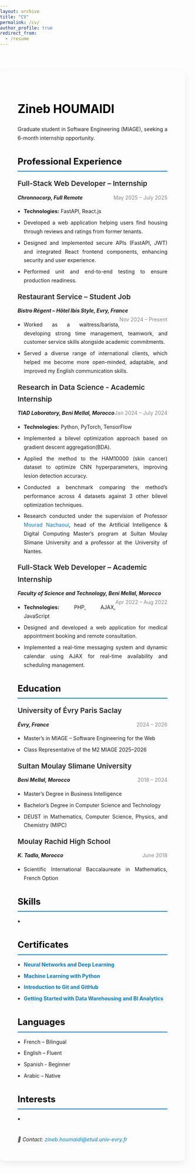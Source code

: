 ```yaml
---
layout: archive
title: "CV"
permalink: /cv/
author_profile: true
redirect_from:
  - /resume
---
```


<style>
  body {
    font-family: "Inter", "Segoe UI", Roboto, sans-serif;
    line-height: 1.7;
    margin: 0;
    padding: 0;
  }

  .cv-container {
    max-width: 1000px;
    margin: 4rem auto;
    padding: 2rem 3rem;
    border-radius: 12px;
    box-shadow: 0 6px 18px rgba(0,0,0,0.08);
  }

  h1, h2, h3 {
    color: black;
    margin-bottom: 0.5em;
  }

  h1 {
    font-size: 2rem;
  }

  h2 {
    font-size: 1.5rem;
    border-bottom: 2px solid #007acc;
    padding-bottom: 0.2em;
    margin-top: 2rem;
  }

  h3 {
    font-size: 1.2rem;
    margin-top: 1rem;
  }

  ul {
    padding-left: 1.2em;
    margin-bottom: 1rem;
    text-align: justify;
  }

  li {
    margin-bottom: 0.5em;
  }

  p {
    text-align: justify;
  }

  .section-title {
    color: #007acc;
    margin-top: 2rem;
    margin-bottom: 0.5rem;
    font-weight: 600;
  }

  .position {
    font-weight: 600;
    color: #242424ff;
  }

  .company {
    font-style: italic;
  }

  .date {
    float: right;
    color: #888585ff;
  }

  .skills ul {
    columns: 2;
  }

  .contact {
    margin-top: 2rem;
    font-style: italic;
  }

  a {
    color: #007acc;
    text-decoration: none;
  }



</style>

<div class="cv-container">

  <h1>Zineb HOUMAIDI</h1>
  <p>Graduate student in Software Engineering (MIAGE), seeking a 6-month internship opportunity.</p>

  <h2>Professional Experience</h2>

  <div>
    <h3 class="position">Full-Stack Web Developer – Internship</h3>
    <span class="company"><b>Chronnocorp, Full Remote</b></span> <span class="date">May 2025 – July 2025</span>
    <ul>
      <li><b>Technologies:</b> FastAPI, React.js</li>
      <li>Developed a web application helping users find housing through reviews and ratings from former tenants.</li>
      <li>Designed and implemented secure APIs (FastAPI, JWT) and integrated React frontend components, enhancing security and user experience.</li>
      <li>Performed unit and end-to-end testing to ensure production readiness.</li>
    </ul>
  </div>

  <div>
  <h3 class="position">Restaurant Service – Student Job</h3>
  <span class="company"><b>Bistro Régent – Hôtel Ibis Style, Evry, France</b></span> <span class="date">Nov 2024 – Present</span>
  <ul>
    <li>Worked as a waitress/barista, developing strong time management, teamwork, and customer service skills alongside academic commitments.</li>
    <li>Served a diverse range of international clients, which helped me become more open-minded, adaptable, and improved my English communication skills.</li>
  </ul>
  </div>

  <div>
    <h3 class="position">Research in Data Science - Academic Internship</h3>
    <span class="company"><b>TIAD Laboratory, Beni Mellal, Morocco</b></span> <span class="date">Jan 2024 – July 2024</span>
    <ul>
      <li><b>Technologies:</b> Python, PyTorch, TensorFlow</li>
      <li>Implemented a bilevel optimization approach based on gradient descent aggregation(BDA).</li>
      <li>Applied the method to the HAM10000 (skin cancer) dataset to optimize CNN hyperparameters, improving lesion detection accuracy.</li>
      <li>Conducted a benchmark comparing the method’s performance across 4 datasets against 3 other bilevel optimization techniques.</li>
      <li>Research conducted under the supervision of Professor <a href="mailto:m.nachaoui@usms.ma"> Mourad Nachaoui</a>, head of the Artificial Intelligence & Digital Computing Master’s program at Sultan Moulay Slimane University and a professor at the University of Nantes.</li>
    </ul>
  </div>

  <div>
    <h3 class="position">Full-Stack Web Developer – Academic Internship</h3>
    <span class="company"><b>Faculty of Science and Technology, Beni Mellal, Morocco</b></span> <span class="date">Apr 2022 – Aug 2022</span>
    <ul>
      <li><b>Technologies:</b> PHP, AJAX, JavaScript</li>
      <li>Designed and developed a web application for medical appointment booking and remote consultation.</li>
      <li>Implemented a real-time messaging system and dynamic calendar using AJAX for real-time availability and scheduling management.</li>
    </ul>
  </div>

  <h2>Education</h2>

  <div>
    <h3 class="position">University of Évry Paris Saclay</h3>
    <span class="company"><b>Évry, France</b></span> <span class="date">2024 – 2026</span>
    <ul>
      <li>Master’s in MIAGE – Software Engineering for the Web</li>
      <li>Class Representative of the M2 MIAGE 2025–2026</li>
    </ul>
  </div>

  <div>
    <h3 class="position">Sultan Moulay Slimane University</h3>
    <span class="company"><b>Beni Mellal, Morocco</b></span> <span class="date">2018 – 2024</span>
    <ul>
      <li>Master’s Degree in Business Intelligence</li>
      <li>Bachelor’s Degree in Computer Science and Technology</li>
      <li>DEUST in Mathematics, Computer Science, Physics, and Chemistry (MIPC)</li>
    </ul>
  </div>

  <div>
    <h3 class="position"> Moulay Rachid High School</h3>
    <span class="company"><b>K. Tadla, Morocco</b></span> <span class="date">June 2018</span>
    <ul>
      <li>Scientific International Baccalaureate in Mathematics, French Option</li>
    </ul>
  </div>

  <h2>Skills</h2>
  <ul>
  <li></li>
    <!-- <li><b>Programming:</b> JavaScript, TypeScript,Java, PHP, Python (TensorFlow, Keras…), R, C.</li>
    <li><b>Frameworks:</b> React.js, Angular, SpringBoot, FastAPI, Laravel, Symfony, AJAX.</li>
    <li><b>Data Science:</b> Business Intelligence, Machine Learning, Deep Learning, Data Warehousing.</li>
    <li><b>Databases:</b> MongoDB, MySQL, Firebase, T-SQL, Oracle.</li>
    <li><b>Tools:</b> Git, Docker, WordPress, Jupyter Notebook, Merise, UML, PowerBI, Figma.</li> -->
  </ul>

  <h2>Certificates</h2>
  <ul>
    <li><a href="https://www.coursera.org/account/accomplishments/verify/77N4KJQDMUZ5" target="_blank"><b>Neural Networks and Deep Learning</b></a></li>
    <li><a href="https://www.coursera.org/account/accomplishments/verify/CG3T7EB977DD" target="_blank"><b>Machine Learning with Python</b></a></li>
    <li><a href="https://www.coursera.org/account/accomplishments/verify/9BS01PKJVCFA" target="_blank"><b>Introduction to Git and GitHub</b></a></li>
    <li><a href="https://www.coursera.org/account/accomplishments/verify/GWRNF4VMK37Q" target="_blank"><b>Getting Started with Data Warehousing and BI Analytics</b></a></li>
  </ul>

  <h2>Languages</h2>
  <ul>
    <li>French – Bilingual</li>
    <li>English – Fluent</li>
    <li>Spanish - Beginner</li>
    <li>Arabic – Native</li>
  </ul>

  <h2>Interests</h2>
  <ul>
    <li></li>
    <!-- <li></li>
    <li></li>
    <li></li>
    <li></li> -->
  </ul>

  <p class="contact">
    📧 Contact: <a href="mailto:zineb.houmaidi@etud.univ-evry.fr">zineb.houmaidi@etud.univ-evry.fr</a>
  </p>

</div>
